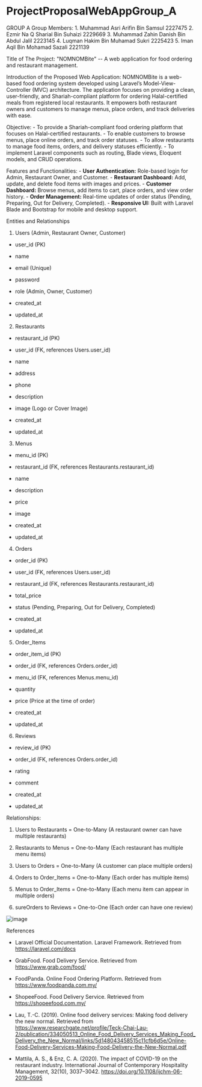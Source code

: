 # ProjectProposalWebAppGroup_A
GROUP A
Group Members: 1. Muhammad Asri Arifin Bin Samsul 2227475
               2. Ezmir Na Q Sharial Bin Suhaizi 2229669
               3. Muhammad Zahin Danish Bin Abdul Jalil 2223145
               4. Luqman Hakim Bin Muhamad Sukri 2225423
               5. Iman Aqil Bin Mohamad Sazali 2221139

Title of The Project: "NOMNOMBite" -- A web application for food ordering and restaurant management.

Introduction of the Proposed Web Application: NOMNOMBite is a web-based food ordering system developed using Laravel’s Model-View-Controller (MVC) architecture. 
                                              The application focuses on providing a clean, user-friendly, and Shariah-compliant platform for ordering Halal-certified meals from registered local restaurants. 
                                              It empowers both restaurant owners and customers to manage menus, place orders, and track deliveries with ease.

Objective: - To provide a Shariah-compliant food ordering platform that focuses on Halal-certified restaurants.
           - To enable customers to browse menus, place online orders, and track order statuses.
           - To allow restaurants to manage food items, orders, and delivery statuses efficiently.
           - To implement Laravel components such as routing, Blade views, Eloquent models, and CRUD operations.

Features and Functionalities: - **User Authentication:** Role-based login for Admin, Restaurant Owner, and Customer.
                              - **Restaurant Dashboard:** Add, update, and delete food items with images and prices.
                              - **Customer Dashboard:** Browse menus, add items to cart, place orders, and view order history.
                              - **Order Management:** Real-time updates of order status (Pending, Preparing, Out for Delivery, Completed).
                              - **Responsive UI:** Built with Laravel Blade and Bootstrap for mobile and desktop support.
                             


Entities and Relationships

1. Users (Admin, Restaurant Owner, Customer)

- user_id (PK)

- name

- email (Unique)

- password

- role (Admin, Owner, Customer)

- created_at

- updated_at

2. Restaurants

- restaurant_id (PK)

- user_id (FK, references Users.user_id)

- name

- address

- phone

- description

- image (Logo or Cover Image)

- created_at

- updated_at

3. Menus

- menu_id (PK)

- restaurant_id (FK, references Restaurants.restaurant_id)

- name

- description

- price

- image

- created_at

- updated_at

4. Orders

- order_id (PK)

- user_id (FK, references Users.user_id)

- restaurant_id (FK, references Restaurants.restaurant_id)

- total_price

- status (Pending, Preparing, Out for Delivery, Completed)

- created_at

- updated_at

5. Order_Items

- order_item_id (PK)

- order_id (FK, references Orders.order_id)

- menu_id (FK, references Menus.menu_id)

- quantity

- price (Price at the time of order)

- created_at

- updated_at

6. Reviews

- review_id (PK)

- order_id (FK, references Orders.order_id)

- rating

- comment

- created_at

- updated_at




Relationships:

1. Users to Restaurants = One-to-Many (A restaurant owner can have multiple restaurants)

2. Restaurants to Menus = One-to-Many (Each restaurant has multiple menu items)

3. Users to Orders = One-to-Many (A customer can place multiple orders)

4. Orders to Order_Items = One-to-Many (Each order has multiple items)

5. Menus to Order_Items = One-to-Many (Each menu item can appear in multiple orders)

6. sureOrders to Reviews = One-to-One (Each order can have one review)

![image](https://github.com/user-attachments/assets/b60791fa-f578-463a-afbd-f20f18a10344)




References

- Laravel Official Documentation. Laravel Framework. Retrieved from https://laravel.com/docs

- GrabFood. Food Delivery Service. Retrieved from https://www.grab.com/food/

- FoodPanda. Online Food Ordering Platform. Retrieved from https://www.foodpanda.com.my/

- ShopeeFood. Food Delivery Service. Retrieved from https://shopeefood.com.my/

- Lau, T.-C. (2019). Online food delivery services: Making food delivery the new normal. Retrieved from https://www.researchgate.net/profile/Teck-Chai-Lau-2/publication/334050513_Online_Food_Delivery_Services_Making_Food_Delivery_the_New_Normal/links/5d148043458515c11cfb6d5e/Online-Food-Delivery-Services-Making-Food-Delivery-the-New-Normal.pdf

- Mattila, A. S., & Enz, C. A. (2020). The impact of COVID-19 on the restaurant industry. International Journal of Contemporary Hospitality Management, 32(10), 3037–3042. https://doi.org/10.1108/ijchm-06-2019-0595











